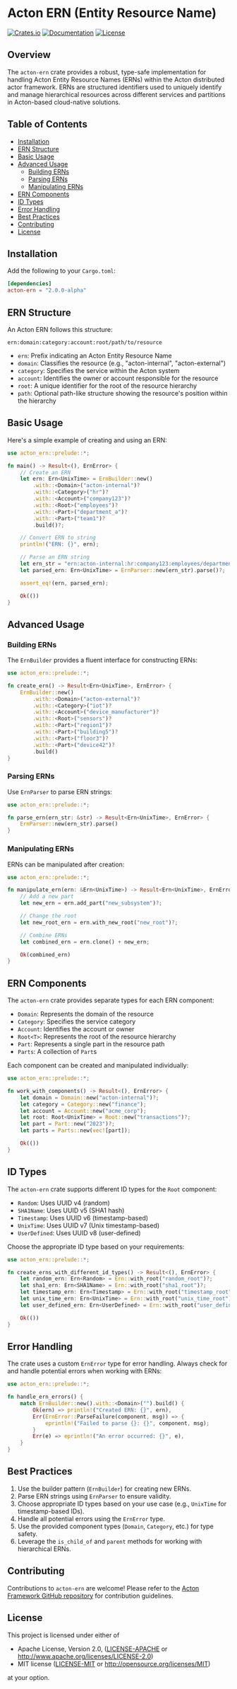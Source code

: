 # Acton ERN (Entity Resource Name)

[![Crates.io](https://img.shields.io/crates/v/acton-ern.svg)](https://crates.io/crates/acton-ern)
[![Documentation](https://docs.rs/acton-ern/badge.svg)](https://docs.rs/acton-ern)
[![License](https://img.shields.io/badge/license-MIT%2FApache--2.0-blue.svg)](LICENSE)

## Overview

The `acton-ern` crate provides a robust, type-safe implementation for handling Acton Entity Resource Names (ERNs) within the Acton distributed actor framework. ERNs are structured identifiers used to uniquely identify and manage hierarchical resources across different services and partitions in Acton-based cloud-native solutions.

## Table of Contents

- [Installation](#installation)
- [ERN Structure](#ern-structure)
- [Basic Usage](#basic-usage)
- [Advanced Usage](#advanced-usage)
    - [Building ERNs](#building-erns)
    - [Parsing ERNs](#parsing-erns)
    - [Manipulating ERNs](#manipulating-erns)
- [ERN Components](#ern-components)
- [ID Types](#id-types)
- [Error Handling](#error-handling)
- [Best Practices](#best-practices)
- [Contributing](#contributing)
- [License](#license)

## Installation

Add the following to your `Cargo.toml`:

```toml
[dependencies]
acton-ern = "2.0.0-alpha"
```

## ERN Structure

An Acton ERN follows this structure:

```
ern:domain:category:account:root/path/to/resource
```

- `ern`: Prefix indicating an Acton Entity Resource Name
- `domain`: Classifies the resource (e.g., "acton-internal", "acton-external")
- `category`: Specifies the service within the Acton system
- `account`: Identifies the owner or account responsible for the resource
- `root`: A unique identifier for the root of the resource hierarchy
- `path`: Optional path-like structure showing the resource's position within the hierarchy

## Basic Usage

Here's a simple example of creating and using an ERN:

```rust
use acton_ern::prelude::*;

fn main() -> Result<(), ErnError> {
    // Create an ERN
    let ern: Ern<UnixTime> = ErnBuilder::new()
        .with::<Domain>("acton-internal")?
        .with::<Category>("hr")?
        .with::<Account>("company123")?
        .with::<Root>("employees")?
        .with::<Part>("department_a")?
        .with::<Part>("team1")?
        .build()?;

    // Convert ERN to string
    println!("ERN: {}", ern);

    // Parse an ERN string
    let ern_str = "ern:acton-internal:hr:company123:employees/department_a/team1";
    let parsed_ern: Ern<UnixTime> = ErnParser::new(ern_str).parse()?;

    assert_eq!(ern, parsed_ern);

    Ok(())
}
```

## Advanced Usage

### Building ERNs

The `ErnBuilder` provides a fluent interface for constructing ERNs:

```rust
use acton_ern::prelude::*;

fn create_ern() -> Result<Ern<UnixTime>, ErnError> {
    ErnBuilder::new()
        .with::<Domain>("acton-external")?
        .with::<Category>("iot")?
        .with::<Account>("device_manufacturer")?
        .with::<Root>("sensors")?
        .with::<Part>("region1")?
        .with::<Part>("building5")?
        .with::<Part>("floor3")?
        .with::<Part>("device42")?
        .build()
}
```

### Parsing ERNs

Use `ErnParser` to parse ERN strings:

```rust
use acton_ern::prelude::*;

fn parse_ern(ern_str: &str) -> Result<Ern<UnixTime>, ErnError> {
    ErnParser::new(ern_str).parse()
}
```

### Manipulating ERNs

ERNs can be manipulated after creation:

```rust
use acton_ern::prelude::*;

fn manipulate_ern(ern: &Ern<UnixTime>) -> Result<Ern<UnixTime>, ErnError> {
    // Add a new part
    let new_ern = ern.add_part("new_subsystem")?;

    // Change the root
    let new_root_ern = ern.with_new_root("new_root")?;

    // Combine ERNs
    let combined_ern = ern.clone() + new_ern;

    Ok(combined_ern)
}
```

## ERN Components

The `acton-ern` crate provides separate types for each ERN component:

- `Domain`: Represents the domain of the resource
- `Category`: Specifies the service category
- `Account`: Identifies the account or owner
- `Root<T>`: Represents the root of the resource hierarchy
- `Part`: Represents a single part in the resource path
- `Parts`: A collection of `Part`s

Each component can be created and manipulated individually:

```rust
use acton_ern::prelude::*;

fn work_with_components() -> Result<(), ErnError> {
    let domain = Domain::new("acton-internal")?;
    let category = Category::new("finance");
    let account = Account::new("acme_corp");
    let root: Root<UnixTime> = Root::new("transactions")?;
    let part = Part::new("2023")?;
    let parts = Parts::new(vec![part]);

    Ok(())
}
```

## ID Types

The `acton-ern` crate supports different ID types for the `Root` component:

- `Random`: Uses UUID v4 (random)
- `SHA1Name`: Uses UUID v5 (SHA1 hash)
- `Timestamp`: Uses UUID v6 (timestamp-based)
- `UnixTime`: Uses UUID v7 (Unix timestamp-based)
- `UserDefined`: Uses UUID v8 (user-defined)

Choose the appropriate ID type based on your requirements:

```rust
use acton_ern::prelude::*;

fn create_erns_with_different_id_types() -> Result<(), ErnError> {
    let random_ern: Ern<Random> = Ern::with_root("random_root")?;
    let sha1_ern: Ern<SHA1Name> = Ern::with_root("sha1_root")?;
    let timestamp_ern: Ern<Timestamp> = Ern::with_root("timestamp_root")?;
    let unix_time_ern: Ern<UnixTime> = Ern::with_root("unix_time_root")?;
    let user_defined_ern: Ern<UserDefined> = Ern::with_root("user_defined_root")?;

    Ok(())
}
```

## Error Handling

The crate uses a custom `ErnError` type for error handling. Always check for and handle potential errors when working with ERNs:

```rust
use acton_ern::prelude::*;

fn handle_ern_errors() {
    match ErnBuilder::new().with::<Domain>("").build() {
        Ok(ern) => println!("Created ERN: {}", ern),
        Err(ErnError::ParseFailure(component, msg)) => {
            eprintln!("Failed to parse {}: {}", component, msg);
        }
        Err(e) => eprintln!("An error occurred: {}", e),
    }
}
```

## Best Practices

1. Use the builder pattern (`ErnBuilder`) for creating new ERNs.
2. Parse ERN strings using `ErnParser` to ensure validity.
3. Choose appropriate ID types based on your use case (e.g., `UnixTime` for timestamp-based IDs).
4. Handle all potential errors using the `ErnError` type.
5. Use the provided component types (`Domain`, `Category`, etc.) for type safety.
6. Leverage the `is_child_of` and `parent` methods for working with hierarchical ERNs.

## Contributing

Contributions to `acton-ern` are welcome! Please refer to the [Acton Framework GitHub repository](https://github.com/GovCraft/acton-framework) for contribution guidelines.

## License

This project is licensed under either of

* Apache License, Version 2.0, ([LICENSE-APACHE](LICENSE-APACHE) or http://www.apache.org/licenses/LICENSE-2.0)
* MIT license ([LICENSE-MIT](LICENSE-MIT) or http://opensource.org/licenses/MIT)

at your option.